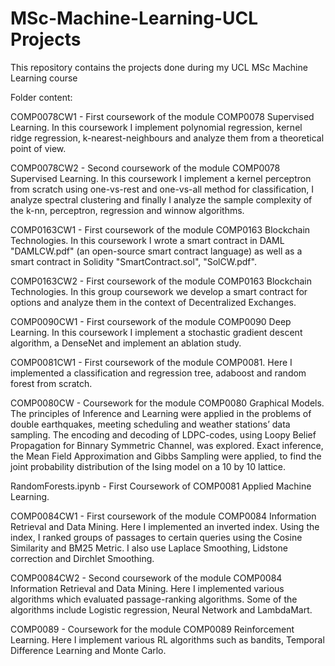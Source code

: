 # MSc-Machine-Learning-UCL Projects
This repository contains the projects done during my UCL MSc Machine Learning course

Folder content:

СОМР0078CW1 - First coursework of the module СОМР0078 Supervised Learning. In this coursework I implement polynomial regression, kernel ridge regression, k-nearest-neighbours and analyze them from a theoretical point of view.

СОМР0078CW2 - Second coursework of the module СОМР0078 Supervised Learning. In this coursework I implement a kernel perceptron from scratch using one-vs-rest and one-vs-all method for classification, I analyze spectral clustering and finally I analyze the sample complexity of the k-nn, perceptron, regression and winnow algorithms.

СОМР0163CW1 - First coursework of the module СОМР0163 Blockchain Technologies. In this coursework I wrote a smart contract in DAML "DAMLCW.pdf" (an open-source smart contract language) as well as a smart contract in Solidity "SmartContract.sol", "SolCW.pdf".

СОМР0163CW2 - First coursework of the module СОМР0163 Blockchain Technologies. In this group coursework we develop a smart contract for options and analyze them in the context of Decentralized Exchanges. 

СОМР0090CW1 - First coursework of the module СОМР0090 Deep Learning. In this coursework I implement a stochastic gradient descent algorithm, a DenseNet and implement an ablation study.

COMP0081CW1 - First coursework of the module COMP0081. Here I implemented a classification and regression tree, adaboost and random forest from scratch. 

COMP0080CW - Coursework for the module COMP0080 Graphical Models. The principles of Inference and Learning were applied in the problems of double earthquakes, meeting scheduling and weather stations’ data sampling. The encoding and decoding of LDPC-codes, using Loopy Belief Propagation for Binnary Symmetric Channel, was explored. Exact inference, the Mean Field Approximation and Gibbs Sampling were applied, to find the joint probability distribution of the Ising model on a 10 by 10 lattice. 

RandomForests.ipynb - First Coursework of COMP0081 Applied Machine Learning.

СОМР0084CW1 - First coursework of the module СОМР0084 Information Retrieval and Data Mining. Here I implemented an inverted index. Using the index, I ranked groups of passages to certain queries using the Cosine Similarity and BM25 Metric. I also use Laplace Smoothing, Lidstone correction and Dirchlet Smoothing.

СОМР0084CW2 - Second coursework of the module СОМР0084 Information Retrieval and Data Mining. Here I implemented various algorithms which evaluated passage-ranking algorithms. Some of the algorithms include Logistic regression, Neural Network and LambdaMart.

COMP0089 - Coursework for the module COMP0089 Reinforcement Learning. Here I implement various RL algorithms such as bandits, Temporal Difference Learning and Monte Carlo.
